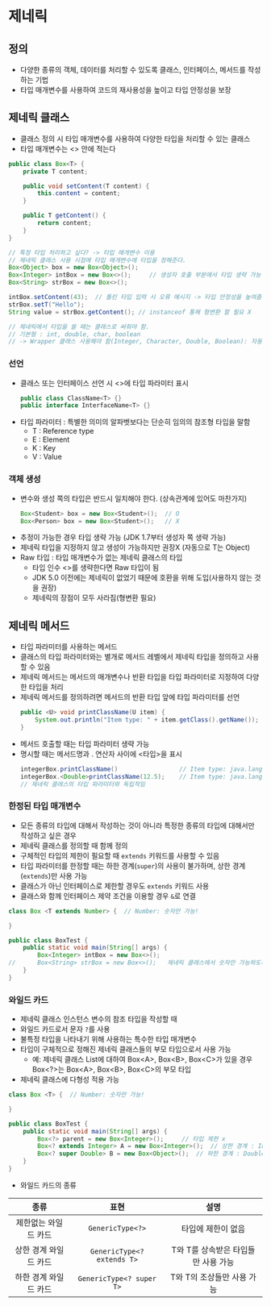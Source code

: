 # 제네릭
## 정의
- 다양한 종류의 객체, 데이터를 처리할 수 있도록 클래스, 인터페이스, 메서드를 작성하는 기법
- 타입 매개변수를 사용하여 코드의 재사용성을 높이고 타입 안정성을 보장

## 제네릭 클래스
- 클래스 정의 시 타입 매개변수를 사용하여 다양한 타입을 처리할 수 있는 클래스
- 타입 매개변수는 <> 안에 적는다
```java
public class Box<T> {
    private T content;

    public void setContent(T content) {
        this.content = content;
    }

    public T getContent() {
        return content;
    }
}
```
```Java
// 특정 타입 처리하고 싶다? -> 타입 매개변수 이용
// 제네릭 클래스 사용 시점에 타입 매개변수에 타입을 정해준다.
Box<Object> box = new Box<Object>();
Box<Integer> intBox = new Box<>();     // 생성자 호출 부분에서 타입 생략 가능
Box<String> strBox = new Box<>();

intBox.setContent(43);  // 틀린 타입 입력 시 오류 메시지 -> 타입 안정성을 높여줌
strBox.setT("Hello");   
String value = strBox.getContent(); // instanceof 통해 형변환 할 필요 X

// 제네릭에서 타입을 쓸 때는 클래스로 써줘야 함.
// 기본형 : int, double, char, boolean 
// -> Wrapper 클래스 사용해야 함(Integer, Character, Double, Boolean): 자동으로 객체 생성
```

### 선언
- 클래스 또는 인터페이스 선언 시 <>에 타입 파라미터 표시
    ```java
    public class ClassName<T> {}
    public interface InterfaceName<T> {}
    ```
- 타입 파라미터 : 특별한 의미의 알파벳보다는 단순히 임의의 참조형 타입을 말함
    - T : Reference type
    - E : Element
    - K : Key
    - V : Value
### 객체 생성
- 변수와 생성 쪽의 타입은 반드시 일치해야 한다. (상속관계에 있어도 마찬가지)
    ```java
    Box<Student> box = new Box<Student>();  // O
    Box<Person> box = new Box<Student>();   // X
    ```
- 추정이 가능한 경우 타입 생략 가능 (JDK 1.7부터 생성자 쪽 생략 가능)
- 제네릭 타입을 지정하지 않고 생성이 가능하지만 권장X (자동으로 T는 Object)
- Raw 타입 : 타입 매개변수가 없는 제네릭 클래스의 타입
    - 타입 인수 <>를 생략한다면 Raw 타입이 됨
    - JDK 5.0 이전에는 제네릭이 없었기 때문에 호환을 위해 도입(사용하지 않는 것을 권장)
    - 제네릭의 장점이 모두 사라짐(형변환 필요)

## 제네릭 메서드
- 타입 파라미터를 사용하는 메서드
- 클래스의 타입 파라미터와는 별개로 메서드 레벨에서 제네릭 타입을 정의하고 사용할 수 있음
- 제네릭 메서드는 메서드의 매개변수나 반환 타입을 타입 파라미터로 지정하여 다양한 타입을 처리
- 제네릭 메서드를 정의하려면 메서드의 반환 타입 앞에 타입 파라미터를 선언
    ```java
    public <U> void printClassName(U item) {
        System.out.println("Item type: " + item.getClass().getName());
    }
    ```
- 메서드 호출할 때는 타입 파라미터 생략 가능
- 명시할 때는 메서드명과 . 연산자 사이에 <타입>을 표시
    ```java
    integerBox.printClassName()                 // Item type: java.lang.String
    integerBox.<Double>printClassName(12.5);    // Item type: java.lang.Double
    // 제네릭 클래스의 타입 파라미터와 독립적임
    ```

### 한정된 타입 매개변수
- 모든 종류의 타입에 대해서 작성하는 것이 아니라 특정한 종류의 타입에 대해서만 작성하고 싶은 경우
- 제네릭 클래스를 정의할 때 함께 정의
- 구체적인 타입의 제한이 필요할 때 `extends` 키워드를 사용할 수 있음
- 타입 파라미터를 한정할 때는 하한 경계(`super`)의 사용이 불가하며, 상한 경계(`extends`)만 사용 가능
- 클래스가 아닌 인터페이스로 제한할 경우도 `extends` 키워드 사용
- 클래스와 함께 인터페이스 제약 조건을 이용할 경우 `&`로 연결
```java
class Box <T extends Number> {  // Number: 숫자만 가능!

}

public class BoxTest {
    public static void main(String[] args) {
        Box<Integer> intBox = new Box<>();
//      Box<String> strBox = new Box<>();   제네릭 클래스에서 숫자만 가능하도록 제한했기 때문에 Error 메시지 발생
    }
}
```

### 와일드 카드
- 제네릭 클래스 인스턴스 변수의 참조 타입을 작성할 때
- 와일드 카드로서 문자 `?`를 사용
- 불특정 타입을 나타내기 위해 사용하는 특수한 타입 매개변수
- 타입이 구체적으로 정해진 제네릭 클래스들의 부모 타입으로서 사용 가능
    - 예: 제네릭 클래스 List에 대하여 Box\<A>, Box\<B>, Box\<C>가 있을 경우 Box<?>는 Box\<A>, Box\<B>, Box\<C>의 부모 타입
- 제네릭 클래스에 다형성 적용 가능
```java
class Box <T> {  // Number: 숫자만 가능!

}

public class BoxTest {
    public static void main(String[] args) {
        Box<?> parent = new Box<Integer>();     // 타입 제한 x
        Box<? extends Integer> A = new Box<Integer>();  // 상한 경계 : Integer와 Integer 자손들만 가능 
        Box<? super Double> B = new Box<Object>();  // 하한 경계 : Double과 Double의 조상들만 가능
    }
}
```
- 와일드 카드의 종류

|종류|표현|설명|
|:--:|:--:|:--:|
|제한없는 와일드 카드|`GenericType<?>`|타입에 제한이 없음|
|상한 경계 와일드 카드|`GenericType<? extends T>`|T와 T를 상속받은 타입들만 사용 가능|
|하한 경계 와일드 카드|`GenericType<? super T>`|T와 T의 조상들만 사용 가능|
